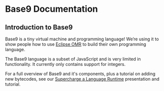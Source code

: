# Base9 Documentation 

## Introduction to Base9

Base9 is a tiny virtual machine and programming language! We’re using it to show people how to use [Eclipse OMR] to build their own programming language. 

[Eclipse OMR]: https://github.com/eclipse/omr

The Base9 language is a subset of JavaScript and is very limited in functionality. It currently only contains support for integers. 

For a full overview of Base9 and it's components, plus a tutorial on adding new bytecodes, see our [Supercharge a Language Runtime] presentation and tutorial. 

[Supercharge a Language Runtime]: ./presentations/CASCON2017_SuperchargeALanguageRuntime.pdf
